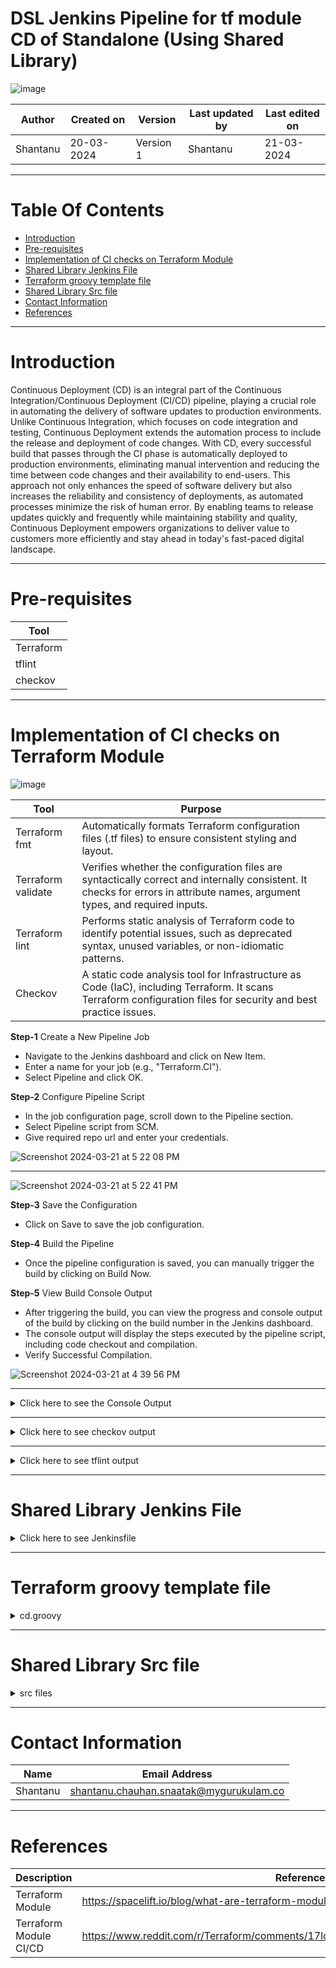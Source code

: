 # DSL Jenkins Pipeline for tf module CD of Standalone (Using Shared Library)

![image](https://github.com/avengers-p7/Documentation/assets/156056460/44f80ab7-909e-48c2-8b1e-ea004054137e)

|   Author        |  Created on   |  Version   | Last updated by  | Last edited on |
| --------------- | --------------| -----------|----------------- | -------------- |
| Shantanu |  20-03-2024  |  Version 1 | Shantanu | 21-03-2024   |
***

# Table Of Contents
- [Introduction](#introduction)
- [Pre-requisites](#pre-requisites)
- [Implementation of CI checks on Terraform Module](#implementation-of-ci-checks-on-terraform-module)
- [Shared Library Jenkins File](#shared-library-jenkins-file)
- [Terraform groovy template file](#terraform-groovy-template-file)
- [Shared Library Src file](#shared-library-src-file)
- [Contact Information](#contact-information)
- [References](#references)
***

# Introduction
Continuous Deployment (CD) is an integral part of the Continuous Integration/Continuous Deployment (CI/CD) pipeline, playing a crucial role in automating the delivery of software updates to production environments. Unlike Continuous Integration, which focuses on code integration and testing, Continuous Deployment extends the automation process to include the release and deployment of code changes. With CD, every successful build that passes through the CI phase is automatically deployed to production environments, eliminating manual intervention and reducing the time between code changes and their availability to end-users. This approach not only enhances the speed of software delivery but also increases the reliability and consistency of deployments, as automated processes minimize the risk of human error. By enabling teams to release updates quickly and frequently while maintaining stability and quality, Continuous Deployment empowers organizations to deliver value to customers more efficiently and stay ahead in today's fast-paced digital landscape.

***

# Pre-requisites

| Tool |
|------|
| Terraform |
| tflint |
| checkov |
***

# Implementation of CI checks on Terraform Module

![image](https://github.com/avengers-p7/Documentation/assets/156056460/923eea03-8c36-4c93-ae51-554ac3e05cc8)


| Tool             | Purpose                                                                                                                                                                  |
|------------------|--------------------------------------------------------------------------------------------------------------------------------------------------------------------------|
| Terraform fmt    | Automatically formats Terraform configuration files (.tf files) to ensure consistent styling and layout.                                                                   |
| Terraform validate | Verifies whether the configuration files are syntactically correct and internally consistent. It checks for errors in attribute names, argument types, and required inputs. |
| Terraform lint   | Performs static analysis of Terraform code to identify potential issues, such as deprecated syntax, unused variables, or non-idiomatic patterns.                           |
| Checkov          | A static code analysis tool for Infrastructure as Code (IaC), including Terraform. It scans Terraform configuration files for security and best practice issues.        |


**Step-1** Create a New Pipeline Job

- Navigate to the Jenkins dashboard and click on New Item.
- Enter a name for your job (e.g., "Terraform.CI").
- Select Pipeline and click OK.

**Step-2** Configure Pipeline Script

- In the job configuration page, scroll down to the Pipeline section.
- Select Pipeline script from SCM.
- Give required repo url and enter your credentials.

![Screenshot 2024-03-21 at 5 22 08 PM](https://github.com/CodeOps-Hub/Documentation/assets/156056364/f05cd205-0465-4f01-99a8-a5a763e25e01)
***
![Screenshot 2024-03-21 at 5 22 41 PM](https://github.com/CodeOps-Hub/Documentation/assets/156056364/25cf111b-4493-4e2c-81be-dc7f95c271a6)

**Step-3** Save the Configuration

- Click on Save to save the job configuration.

**Step-4** Build the Pipeline

- Once the pipeline configuration is saved, you can manually trigger the build by clicking on Build Now.

**Step-5** View Build Console Output

- After triggering the build, you can view the progress and console output of the build by clicking on the build number in the Jenkins dashboard.
- The console output will display the steps executed by the pipeline script, including code checkout and compilation.
- Verify Successful Compilation.

![Screenshot 2024-03-21 at 4 39 56 PM](https://github.com/CodeOps-Hub/Documentation/assets/156056364/3795481b-a7fd-42ee-b343-20efa2ecd241)


***


<details>
  <summary> Click here to see the Console Output</summary>
<br>

  ```shell
  
Started by user Shantanu
Obtained SharedLibrary/Module_CI_CD/Standalone/Jenkinsfile from git https://github.com/CodeOps-Hub/Jenkinsfile.git
Loading library my-shared-library@main
Attempting to resolve main from remote references...
 > git --version # timeout=10
 > git --version # 'git version 2.25.1'
using GIT_ASKPASS to set credentials shantanu-pat
 > git ls-remote -h -- https://github.com/CodeOps-Hub/SharedLibrary.git # timeout=10
Found match: refs/heads/main revision c1b12ac0eacd115b5c7842ee9dbda32cb871eaf9
The recommended git tool is: NONE
using credential shantanu-pat
 > git rev-parse --resolve-git-dir /var/lib/jenkins/workspace/DSL_CI-CD_Standalone_Module@libs/fa825161180b48026f3f72bd86b5280b41948ba0e7505a66c83f19dbed0a5928/.git # timeout=10
Fetching changes from the remote Git repository
 > git config remote.origin.url https://github.com/CodeOps-Hub/SharedLibrary.git # timeout=10
Fetching without tags
Fetching upstream changes from https://github.com/CodeOps-Hub/SharedLibrary.git
 > git --version # timeout=10
 > git --version # 'git version 2.25.1'
using GIT_ASKPASS to set credentials shantanu-pat
 > git fetch --no-tags --force --progress -- https://github.com/CodeOps-Hub/SharedLibrary.git +refs/heads/*:refs/remotes/origin/* # timeout=10
Checking out Revision c1b12ac0eacd115b5c7842ee9dbda32cb871eaf9 (main)
 > git config core.sparsecheckout # timeout=10
 > git checkout -f c1b12ac0eacd115b5c7842ee9dbda32cb871eaf9 # timeout=10
Commit message: "Update ci.groovy"
 > git rev-list --no-walk c1b12ac0eacd115b5c7842ee9dbda32cb871eaf9 # timeout=10
[Pipeline] Start of Pipeline
[Pipeline] node
Running on Jenkins in /var/lib/jenkins/workspace/DSL_CI-CD_Standalone_Module
[Pipeline] {
[Pipeline] stage
[Pipeline] { (Declarative: Checkout SCM)
[Pipeline] checkout
Selected Git installation does not exist. Using Default
The recommended git tool is: NONE
using credential shantanu-pat
 > git rev-parse --resolve-git-dir /var/lib/jenkins/workspace/DSL_CI-CD_Standalone_Module/.git # timeout=10
Fetching changes from the remote Git repository
 > git config remote.origin.url https://github.com/CodeOps-Hub/Jenkinsfile.git # timeout=10
Fetching upstream changes from https://github.com/CodeOps-Hub/Jenkinsfile.git
 > git --version # timeout=10
 > git --version # 'git version 2.25.1'
using GIT_ASKPASS to set credentials shantanu-pat
 > git fetch --tags --force --progress -- https://github.com/CodeOps-Hub/Jenkinsfile.git +refs/heads/*:refs/remotes/origin/* # timeout=10
 > git rev-parse refs/remotes/origin/Shantanu/DSL_Standalone^{commit} # timeout=10
Checking out Revision 5513e07b1cdbcd53934ec77c8f455f02ce1e63ec (refs/remotes/origin/Shantanu/DSL_Standalone)
 > git config core.sparsecheckout # timeout=10
 > git checkout -f 5513e07b1cdbcd53934ec77c8f455f02ce1e63ec # timeout=10
Commit message: "Update Jenkinsfile"
 > git rev-list --no-walk 5513e07b1cdbcd53934ec77c8f455f02ce1e63ec # timeout=10
[Pipeline] }
[Pipeline] // stage
[Pipeline] withEnv
[Pipeline] {
[Pipeline] withCredentials
Masking supported pattern matches of $AWS_ACCESS_KEY_ID or $AWS_SECRET_ACCESS_KEY
[Pipeline] {
[Pipeline] withEnv
[Pipeline] {
[Pipeline] stage
[Pipeline] { (Terraform)
[Pipeline] script
[Pipeline] {
[Pipeline] properties
[Pipeline] stage
[Pipeline] { (Clone)
[Pipeline] script
[Pipeline] {
[Pipeline] git
The recommended git tool is: NONE
using credential shantanu-pat
 > git rev-parse --resolve-git-dir /var/lib/jenkins/workspace/DSL_CI-CD_Standalone_Module/.git # timeout=10
Fetching changes from the remote Git repository
 > git config remote.origin.url https://github.com/CodeOps-Hub/Terraform-modules.git # timeout=10
Fetching upstream changes from https://github.com/CodeOps-Hub/Terraform-modules.git
 > git --version # timeout=10
 > git --version # 'git version 2.25.1'
using GIT_ASKPASS to set credentials shantanu-pat
 > git fetch --tags --force --progress -- https://github.com/CodeOps-Hub/Terraform-modules.git +refs/heads/*:refs/remotes/origin/* # timeout=10
 > git rev-parse refs/remotes/origin/main^{commit} # timeout=10
Checking out Revision 5c569e3c1f0485be68051ce76e16529800a1c290 (refs/remotes/origin/main)
 > git config core.sparsecheckout # timeout=10
 > git checkout -f 5c569e3c1f0485be68051ce76e16529800a1c290 # timeout=10
 > git branch -a -v --no-abbrev # timeout=10
 > git branch -D main # timeout=10
 > git checkout -b main 5c569e3c1f0485be68051ce76e16529800a1c290 # timeout=10
Commit message: "Merge pull request #17 from CodeOps-Hub/Shikha/Salary/Salary-app"
 > git rev-list --no-walk 5c569e3c1f0485be68051ce76e16529800a1c290 # timeout=10
[Pipeline] }
[Pipeline] // script
[Pipeline] }
[Pipeline] // stage
[Pipeline] stage
[Pipeline] { (Terraform action)
[Pipeline] script
[Pipeline] {
[Pipeline] sh
+ cd Modules/VM-Module
[Pipeline] }
[Pipeline] // script
[Pipeline] }
[Pipeline] // stage
[Pipeline] stage
[Pipeline] { (Terraform init)
[Pipeline] script
[Pipeline] {
[Pipeline] sh
+ cd Modules/VM-Module
+ terraform init

[0m[1mInitializing the backend...[0m

[0m[1mInitializing provider plugins...[0m
- Reusing previous version of hashicorp/tls from the dependency lock file
- Reusing previous version of hashicorp/aws from the dependency lock file
- Reusing previous version of hashicorp/local from the dependency lock file
- Using previously-installed hashicorp/tls v4.0.5
- Using previously-installed hashicorp/aws v5.41.0
- Using previously-installed hashicorp/local v2.5.1

[0m[1m[32mTerraform has been successfully initialized![0m[32m[0m
[0m[32m
You may now begin working with Terraform. Try running "terraform plan" to see
any changes that are required for your infrastructure. All Terraform commands
should now work.

If you ever set or change modules or backend configuration for Terraform,
rerun this command to reinitialize your working directory. If you forget, other
commands will detect it and remind you to do so if necessary.[0m
[Pipeline] }
[Pipeline] // script
[Pipeline] }
[Pipeline] // stage
[Pipeline] stage
[Pipeline] { (Terraform fmt)
[Pipeline] script
[Pipeline] {
[Pipeline] sh
+ cd Modules/VM-Module
+ sudo terraform fmt
main.tf
variables.tf
[Pipeline] }
[Pipeline] // script
[Pipeline] }
[Pipeline] // stage
[Pipeline] stage
[Pipeline] { (Terraform Validate)
[Pipeline] script
[Pipeline] {
[Pipeline] sh
+ cd Modules/VM-Module
+ sudo terraform validate
[32m[1mSuccess![0m The configuration is valid.
[0m
[Pipeline] }
[Pipeline] // script
[Pipeline] }
[Pipeline] // stage
[Pipeline] stage
[Pipeline] { (Static Code Analysis)
[Pipeline] script
[Pipeline] {
[Pipeline] sh
+ curl -s https://raw.githubusercontent.com/terraform-linters/tflint/master/install_linux.sh
+ sudo bash
arch=amd64
os=linux_amd64


====================================================
Looking up the latest version ...
Downloading TFLint v0.50.3
Downloaded successfully


====================================================
Unpacking /tmp/tflint.5jC9clYnMp/tflint.zip ...
Archive:  /tmp/tflint.5jC9clYnMp/tflint.zip
  inflating: /tmp/tflint.5jC9clYnMp/tflint  
Installing /tmp/tflint.5jC9clYnMp/tflint to /usr/local/bin/ ...
removed '/usr/local/bin/tflint'
'/tmp/tflint.5jC9clYnMp/tflint' -> '/usr/local/bin/tflint'
Cleaning temporary downloaded files directory /tmp/tflint.5jC9clYnMp ...


====================================================
Current tflint version
TFLint version 0.50.3
+ ruleset.terraform (0.5.0-bundled)
[Pipeline] sh
+ cd Modules/VM-Module
+ tflint --format default
+ tee tflint_report.json
4 issue(s) found:

Warning: terraform "required_version" attribute is required (terraform_required_version)

  on  line 0:
   (source code not available)

Reference: https://github.com/terraform-linters/tflint-ruleset-terraform/blob/v0.5.0/docs/rules/terraform_required_version.md

Warning: Missing version constraint for provider "tls" in `required_providers` (terraform_required_providers)

  on main.tf line 37:
  37: resource "tls_private_key" "rsa_4096" {

Reference: https://github.com/terraform-linters/tflint-ruleset-terraform/blob/v0.5.0/docs/rules/terraform_required_providers.md

Warning: Missing version constraint for provider "local" in `required_providers` (terraform_required_providers)

  on main.tf line 49:
  49: resource "local_file" "private_key" {

Reference: https://github.com/terraform-linters/tflint-ruleset-terraform/blob/v0.5.0/docs/rules/terraform_required_providers.md

Warning: Missing version constraint for provider "aws" in `required_providers` (terraform_required_providers)

  on main.tf line 56:
  56: resource "aws_instance" "standalone_server" {

Reference: https://github.com/terraform-linters/tflint-ruleset-terraform/blob/v0.5.0/docs/rules/terraform_required_providers.md

[Pipeline] }
[Pipeline] // script
[Pipeline] }
[Pipeline] // stage
[Pipeline] stage
[Pipeline] { (checkov)
[Pipeline] script
[Pipeline] {
[Pipeline] sh
+ test -x /var/lib/jenkins/.local/bin/checkov
+ echo Installed
Installed
[Pipeline] echo
Checkov is already installed.
[Pipeline] sh
+ cd Modules/VM-Module
+ /var/lib/jenkins/.local/bin/checkov -d . -s --output-file-path . --skip-path ./tflint_report.jsonֿ

       _               _              
   ___| |__   ___  ___| | _______   __
  / __| '_ \ / _ \/ __| |/ / _ \ \ / /
 | (__| | | |  __/ (__|   < (_) \ V / 
  \___|_| |_|\___|\___|_|\_\___/ \_/  
                                      
By Prisma Cloud | version: 3.2.43 

terraform scan results:

Passed checks: 7, Failed checks: 6, Skipped checks: 0

Check: CKV_AWS_260: "Ensure no security groups allow ingress from 0.0.0.0:0 to port 80"
	PASSED for resource: aws_security_group.sec_grp
	File: /main.tf:7-34
	Guide: https://docs.prismacloud.io/en/enterprise-edition/policy-reference/aws-policies/aws-networking-policies/ensure-aws-security-groups-do-not-allow-ingress-from-00000-to-port-80
Check: CKV_AWS_25: "Ensure no security groups allow ingress from 0.0.0.0:0 to port 3389"
	PASSED for resource: aws_security_group.sec_grp
	File: /main.tf:7-34
	Guide: https://docs.prismacloud.io/en/enterprise-edition/policy-reference/aws-policies/aws-networking-policies/networking-2
Check: CKV_AWS_277: "Ensure no security groups allow ingress from 0.0.0.0:0 to port -1"
	PASSED for resource: aws_security_group.sec_grp
	File: /main.tf:7-34
	Guide: https://docs.prismacloud.io/en/enterprise-edition/policy-reference/aws-policies/aws-networking-policies/ensure-aws-security-group-does-not-allow-all-traffic-on-all-ports
Check: CKV_AWS_24: "Ensure no security groups allow ingress from 0.0.0.0:0 to port 22"
	PASSED for resource: aws_security_group.sec_grp
	File: /main.tf:7-34
	Guide: https://docs.prismacloud.io/en/enterprise-edition/policy-reference/aws-policies/aws-networking-policies/networking-1-port-security
Check: CKV_AWS_46: "Ensure no hard-coded secrets exist in EC2 user data"
	PASSED for resource: aws_instance.standalone_server
	File: /main.tf:56-68
	Guide: https://docs.prismacloud.io/en/enterprise-edition/policy-reference/aws-policies/secrets-policies/bc-aws-secrets-1
Check: CKV_AWS_88: "EC2 instance should not have public IP."
	PASSED for resource: aws_instance.standalone_server
	File: /main.tf:56-68
	Guide: https://docs.prismacloud.io/en/enterprise-edition/policy-reference/aws-policies/public-policies/public-12
Check: CKV2_AWS_5: "Ensure that Security Groups are attached to another resource"
	PASSED for resource: aws_security_group.sec_grp
	File: /main.tf:7-34
	Guide: https://docs.prismacloud.io/en/enterprise-edition/policy-reference/aws-policies/aws-networking-policies/ensure-that-security-groups-are-attached-to-ec2-instances-or-elastic-network-interfaces-enis
Check: CKV_AWS_23: "Ensure every security groups rule has a description"
	FAILED for resource: aws_security_group.sec_grp
	File: /main.tf:7-34
	Guide: https://docs.prismacloud.io/en/enterprise-edition/policy-reference/aws-policies/aws-networking-policies/networking-31

		7  | resource "aws_security_group" "sec_grp" {
		8  |   name        = var.sec_grp_name
		9  |   description = var.Sec_grp_description
		10 |   vpc_id      = var.vpc_id
		11 | 
		12 |   dynamic "ingress" {
		13 |     for_each = local.inbound_ports
		14 |     content {
		15 |       from_port       = ingress.value.port
		16 |       to_port         = ingress.value.port
		17 |       protocol        = ingress.value.protocol
		18 |       cidr_blocks     = contains(keys(ingress.value), "cidr_blocks") ? [ingress.value.cidr_blocks] : null
		19 |       security_groups = contains(keys(ingress.value), "security_group_ids") ? [ingress.value.security_group_ids] : null
		20 |     }
		21 |   }
		22 | 
		23 |   dynamic "egress" {
		24 |     for_each = local.outbound_ports
		25 |     content {
		26 |       from_port   = egress.value.port
		27 |       to_port     = egress.value.port
		28 |       protocol    = egress.value.protocol
		29 |       cidr_blocks = [egress.value.cidr_blocks]
		30 |     }
		31 |   }
		32 | 
		33 |   tags = var.Sec_grp_tags
		34 | }

Check: CKV_AWS_126: "Ensure that detailed monitoring is enabled for EC2 instances"
	FAILED for resource: aws_instance.standalone_server
	File: /main.tf:56-68
	Guide: https://docs.prismacloud.io/en/enterprise-edition/policy-reference/aws-policies/aws-logging-policies/ensure-that-detailed-monitoring-is-enabled-for-ec2-instances

		56 | resource "aws_instance" "standalone_server" {
		57 |   ami                         = data.aws_ami.ubuntu.id
		58 |   instance_type               = var.server_type
		59 |   key_name                    = aws_key_pair.key_pair.key_name
		60 |   subnet_id                   = var.subnet_id
		61 |   associate_public_ip_address = false
		62 |   vpc_security_group_ids      = [aws_security_group.sec_grp.id]
		63 |   tags = {
		64 |     Name = var.server_name
		65 |     Type = "dev"
		66 |   }
		67 | 
		68 | }

Check: CKV_AWS_79: "Ensure Instance Metadata Service Version 1 is not enabled"
	FAILED for resource: aws_instance.standalone_server
	File: /main.tf:56-68
	Guide: https://docs.prismacloud.io/en/enterprise-edition/policy-reference/aws-policies/aws-general-policies/bc-aws-general-31

		56 | resource "aws_instance" "standalone_server" {
		57 |   ami                         = data.aws_ami.ubuntu.id
		58 |   instance_type               = var.server_type
		59 |   key_name                    = aws_key_pair.key_pair.key_name
		60 |   subnet_id                   = var.subnet_id
		61 |   associate_public_ip_address = false
		62 |   vpc_security_group_ids      = [aws_security_group.sec_grp.id]
		63 |   tags = {
		64 |     Name = var.server_name
		65 |     Type = "dev"
		66 |   }
		67 | 
		68 | }

Check: CKV_AWS_135: "Ensure that EC2 is EBS optimized"
	FAILED for resource: aws_instance.standalone_server
	File: /main.tf:56-68
	Guide: https://docs.prismacloud.io/en/enterprise-edition/policy-reference/aws-policies/aws-general-policies/ensure-that-ec2-is-ebs-optimized

		56 | resource "aws_instance" "standalone_server" {
		57 |   ami                         = data.aws_ami.ubuntu.id
		58 |   instance_type               = var.server_type
		59 |   key_name                    = aws_key_pair.key_pair.key_name
		60 |   subnet_id                   = var.subnet_id
		61 |   associate_public_ip_address = false
		62 |   vpc_security_group_ids      = [aws_security_group.sec_grp.id]
		63 |   tags = {
		64 |     Name = var.server_name
		65 |     Type = "dev"
		66 |   }
		67 | 
		68 | }

Check: CKV_AWS_8: "Ensure all data stored in the Launch configuration or instance Elastic Blocks Store is securely encrypted"
	FAILED for resource: aws_instance.standalone_server
	File: /main.tf:56-68
	Guide: https://docs.prismacloud.io/en/enterprise-edition/policy-reference/aws-policies/aws-general-policies/general-13

		56 | resource "aws_instance" "standalone_server" {
		57 |   ami                         = data.aws_ami.ubuntu.id
		58 |   instance_type               = var.server_type
		59 |   key_name                    = aws_key_pair.key_pair.key_name
		60 |   subnet_id                   = var.subnet_id
		61 |   associate_public_ip_address = false
		62 |   vpc_security_group_ids      = [aws_security_group.sec_grp.id]
		63 |   tags = {
		64 |     Name = var.server_name
		65 |     Type = "dev"
		66 |   }
		67 | 
		68 | }

Check: CKV2_AWS_41: "Ensure an IAM role is attached to EC2 instance"
	FAILED for resource: aws_instance.standalone_server
	File: /main.tf:56-68
	Guide: https://docs.prismacloud.io/en/enterprise-edition/policy-reference/aws-policies/aws-iam-policies/ensure-an-iam-role-is-attached-to-ec2-instance

		56 | resource "aws_instance" "standalone_server" {
		57 |   ami                         = data.aws_ami.ubuntu.id
		58 |   instance_type               = var.server_type
		59 |   key_name                    = aws_key_pair.key_pair.key_name
		60 |   subnet_id                   = var.subnet_id
		61 |   associate_public_ip_address = false
		62 |   vpc_security_group_ids      = [aws_security_group.sec_grp.id]
		63 |   tags = {
		64 |     Name = var.server_name
		65 |     Type = "dev"
		66 |   }
		67 | 
		68 | }

terraform_plan scan results:

Passed checks: 0, Failed checks: 0, Skipped checks: 0, Parsing errors: 1

Error parsing file ./tflint_report.jsonֿ

[Pipeline] }
[Pipeline] // script
[Pipeline] }
[Pipeline] // stage
[Pipeline] stage
[Pipeline] { (Git Tag Stage)
[Pipeline] script
[Pipeline] {
[Pipeline] sh
+ git tag -a v1.1 -m Version 1.1
[Pipeline] }
[Pipeline] // script
[Pipeline] }
[Pipeline] // stage
[Pipeline] stage
[Pipeline] { (Git Push Version Stage)
[Pipeline] script
[Pipeline] {
[Pipeline] withCredentials
Masking supported pattern matches of $PASSWORD
[Pipeline] {
[Pipeline] sh
Warning: A secret was passed to "sh" using Groovy String interpolation, which is insecure.
		 Affected argument(s) used the following variable(s): [PASSWORD]
		 See https://jenkins.io/redirect/groovy-string-interpolation for details.
+ git push https://username:****@github.com/CodeOps-Hub/Terraform-modules.git v1.1
To https://github.com/CodeOps-Hub/Terraform-modules.git
 * [new tag]         v1.1 -> v1.1
[Pipeline] }
[Pipeline] // withCredentials
[Pipeline] }
[Pipeline] // script
[Pipeline] }
[Pipeline] // stage
[Pipeline] }
[Pipeline] // script
[Pipeline] }
[Pipeline] // stage
[Pipeline] }
[Pipeline] // withEnv
[Pipeline] }
[Pipeline] // withCredentials
[Pipeline] }
[Pipeline] // withEnv
[Pipeline] }
[Pipeline] // node
[Pipeline] End of Pipeline
Finished: SUCCESS


```
</details>

***

<details>
	<summary> Click here to see checkov output</summary>
<br>
	
```shell
	
 terraform scan results:
terraform scan results:

Passed checks: 11, Failed checks: 2, Skipped checks: 0

Check: CKV_AWS_260: "Ensure no security groups allow ingress from 0.0.0.0:0 to port 80"
	PASSED for resource: aws_security_group.security_group
	File: /main.tf:7-33
	Guide: [1mhttps://docs.prismacloud.io/en/enterprise-edition/policy-reference/aws-policies/aws-networking-policies/ensure-aws-security-groups-do-not-allow-ingress-from-00000-to-port-80
Check: CKV_AWS_24: "Ensure no security groups allow ingress from 0.0.0.0:0 to port 22"
	PASSED for resource: aws_security_group.security_group
	File: /main.tf:7-33
	Guide: [1mhttps://docs.prismacloud.io/en/enterprise-edition/policy-reference/aws-policies/aws-networking-policies/networking-1-port-security
Check: CKV_AWS_25: "Ensure no security groups allow ingress from 0.0.0.0:0 to port 3389"
	PASSED for resource: aws_security_group.security_group
	File: /main.tf:7-33
	Guide: [1mhttps://docs.prismacloud.io/en/enterprise-edition/policy-reference/aws-policies/aws-networking-policies/networking-2
Check: CKV_AWS_277: "Ensure no security groups allow ingress from 0.0.0.0:0 to port -1"
	PASSED for resource: aws_security_group.security_group
	File: /main.tf:7-33
	Guide: [1mhttps://docs.prismacloud.io/en/enterprise-edition/policy-reference/aws-policies/aws-networking-policies/ensure-aws-security-group-does-not-allow-all-traffic-on-all-ports
Check: CKV_AWS_341: "Ensure Launch template should not have a metadata response hop limit greater than 1"
	PASSED for resource: aws_launch_template.Template
	File: /main.tf:55-70
	Guide: [1mhttps://docs.prismacloud.io/en/enterprise-edition/policy-reference/aws-policies/aws-general-policies/bc-aws-341
Check: CKV_AWS_46: "Ensure no hard-coded secrets exist in EC2 user data"
	PASSED for resource: aws_launch_template.Template
	File: /main.tf:55-70
	Guide: [1mhttps://docs.prismacloud.io/en/enterprise-edition/policy-reference/aws-policies/secrets-policies/bc-aws-secrets-1
Check: CKV_AWS_88: "EC2 instance should not have public IP."
	PASSED for resource: aws_launch_template.Template
	File: /main.tf:55-70
	Guide: [1mhttps://docs.prismacloud.io/en/enterprise-edition/policy-reference/aws-policies/public-policies/public-12
Check: CKV_AWS_261: "Ensure HTTP HTTPS Target group defines Healthcheck"
	PASSED for resource: aws_lb_target_group.Target_group
	File: /main.tf:75-94
	Guide: [1mhttps://docs.prismacloud.io/en/enterprise-edition/policy-reference/aws-policies/aws-general-policies/ensure-aws-kendra-index-server-side-encryption-uses-customer-managed-keys-cmks
Check: CKV_AWS_315: "Ensure EC2 Auto Scaling groups use EC2 launch templates"
	PASSED for resource: aws_autoscaling_group.ASG
	File: /main.tf:118-136
	Guide: [1mhttps://docs.prismacloud.io/en/enterprise-edition/policy-reference/aws-policies/aws-general-policies/bc-aws-315
Check: CKV_AWS_153: "Autoscaling groups should supply tags to launch configurations"
	PASSED for resource: aws_autoscaling_group.ASG
	File: /main.tf:118-136
	Guide: [1mhttps://docs.prismacloud.io/en/enterprise-edition/policy-reference/aws-policies/aws-general-policies/autoscaling-groups-should-supply-tags-to-launch-configurations
Check: CKV2_AWS_5: "Ensure that Security Groups are attached to another resource"
	PASSED for resource: aws_security_group.security_group
	File: /main.tf:7-33
	Guide: [1mhttps://docs.prismacloud.io/en/enterprise-edition/policy-reference/aws-policies/aws-networking-policies/ensure-that-security-groups-are-attached-to-ec2-instances-or-elastic-network-interfaces-enis
Check: CKV_AWS_23: "Ensure every security groups rule has a description"
	FAILED for resource: aws_security_group.security_group
	File: /main.tf:7-33
	Guide: [1mhttps://docs.prismacloud.io/en/enterprise-edition/policy-reference/aws-policies/aws-networking-policies/networking-31

		[37m7  | [33mresource "aws_security_group" "security_group" {
		[37m8  | [33m  name        = var.security_name
		[37m9  | [33m  description = var.Security_description
		[37m10 | [33m  vpc_id      = var.SG_vpc_id
		[37m11 | [33m
		[37m12 | [33m  dynamic "ingress" {
		[37m13 | [33m    for_each = local.inbound_ports
		[37m14 | [33m    content {
		[37m15 | [33m      from_port = ingress.value.port
		[37m16 | [33m      to_port   = ingress.value.port
		[37m17 | [33m      protocol  = ingress.value.protocol
		[37m18 |       # Conditionally apply CIDR block or security group rule based on type
		[37m19 | [33m      cidr_blocks     = contains(keys(ingress.value), "cidr_blocks") ? [ingress.value.cidr_blocks] : null
		[37m20 | [33m      security_groups = contains(keys(ingress.value), "security_group_ids") ? [ingress.value.security_group_ids] : null
		[37m21 | [33m    }
		[37m22 | [33m  }
		[37m23 | [33m  dynamic "egress" {
		[37m24 | [33m    for_each = local.outbound_ports
		[37m25 | [33m    content {
		[37m26 | [33m      from_port   = egress.value.port
		[37m27 | [33m      to_port     = egress.value.port
		[37m28 | [33m      protocol    = egress.value.protocol
		[37m29 | [33m      cidr_blocks = [egress.value.cidr_blocks]
		[37m30 | [33m    }
		[37m31 | [33m  }
		[37m32 | [33m  tags = var.Sg_tags
		[37m33 | [33m}

Check: CKV_AWS_79: "Ensure Instance Metadata Service Version 1 is not enabled"
	FAILED for resource: aws_launch_template.Template
	File: /main.tf:55-70
	Guide: [1mhttps://docs.prismacloud.io/en/enterprise-edition/policy-reference/aws-policies/aws-general-policies/bc-aws-general-31

		[37m55 | [33mresource "aws_launch_template" "Template" {
		[37m56 | [33m  name          = var.template_name
		[37m57 | [33m  description   = var.template_description
		[37m58 | [33m  image_id      = var.AMI_ID
		[37m59 | [33m  instance_type = var.instance_type
		[37m60 | [33m  key_name      = aws_key_pair.key_pair.key_name
		[37m61 | [33m  network_interfaces {
		[37m62 | [33m    security_groups = [aws_security_group.security_group.id]
		[37m63 | [33m    subnet_id       = var.subnet_ID
		[37m64 | [33m  }
		[37m65 |   # user_data = base64encode(templatefile(var.user_data_script_path, { varibale_name = Value (Fatch in Resources) })) if you need any variable pass in User data
		[37m66 | [33m  user_data = filebase64(var.user_data_script_path)
		[37m67 | [33m  tags = {
		[37m68 | [33m    Name = var.template_name
		[37m69 | [33m  }
		[37m70 | [33m}

terraform_plan scan results:

Passed checks: 0, Failed checks: 0, Skipped checks: 0, Parsing errors: 1

Error parsing file ./tflint_report.jsonÖ¿

```

</details>

***

<details>
	<summary> Click here to see tflint output </summary>
	<br>

 ```shell
4 issue(s) found:

Warning: terraform "required_version" attribute is required (terraform_required_version)

  on  line 0:
   (source code not available)

Reference: https://github.com/terraform-linters/tflint-ruleset-terraform/blob/v0.5.0/docs/rules/terraform_required_version.md

Warning: Missing version constraint for provider "tls" in `required_providers` (terraform_required_providers)

  on main.tf line 38:
  38: resource "tls_private_key" "private_key" {

Reference: https://github.com/terraform-linters/tflint-ruleset-terraform/blob/v0.5.0/docs/rules/terraform_required_providers.md

Warning: Missing version constraint for provider "local" in `required_providers` (terraform_required_providers)

  on main.tf line 50:
  50: resource "local_file" "private_key" {

Reference: https://github.com/terraform-linters/tflint-ruleset-terraform/blob/v0.5.0/docs/rules/terraform_required_providers.md

Warning: Missing version constraint for provider "aws" in `required_providers` (terraform_required_providers)

  on main.tf line 141:
 141: resource "aws_autoscaling_policy" "ASG_Policy" {

Reference: https://github.com/terraform-linters/tflint-ruleset-terraform/blob/v0.5.0/docs/rules/terraform_required_providers.md

```
</details>

***

# Shared Library Jenkins File

<details>
	<summary> Click here to see Jenkinsfile </summary>
	<br>
	
```shell

@Library('my-shared-library') _

def standalone = new org.avengers.template.Module_CI_CD.cicd()

pipeline {
    agent any
    
    environment {
        AWS_ACCESS_KEY_ID = credentials('aws-access-key	')
        AWS_SECRET_ACCESS_KEY = credentials('aws-secret-key	')
        TF_CLI_ARGS = '-input=false'
    }
    
    stages {
        stage('Terraform') {
            steps {
                script {
                    properties([
                        parameters([
                            
                            string(name: 'branch', defaultValue: 'main', description: 'Enter the branch name'),
                            string(name: 'rootPath', defaultValue: 'Modules', description: 'Enter the root directory path'),
                            string(name: 'childPath', defaultValue: 'VM-Module', description: 'Enter the child directory path'),
                            string(name: 'tagVersion', defaultValue: 'null', description: 'Enter the correct version'),
                            string(name: 'gitpath', defaultValue: 'CodeOps-Hub/Terraform-modules.git', description: 'Enter the correct GitHub repository path')
                              
                           
                        ])
                    ])

                    def url = 'https://github.com/CodeOps-Hub/Terraform-modules.git'
                    def creds = 'shantanu-pat'
                    
                    
                    standalone.call(url, creds, params.branch, params.rootPath, params.childPath, params.tagVersion, params.gitpath)
                }
            }
        }
    }
}

```

</details>

***

# **Terraform groovy template file**

<details>
<summary> cd.groovy </summary>
<br>

```shell
package org.avengers.Module_CI_CD

def call(String gitpath, String creds, String tagVersion) {
  stage('Git Push Version Stage') {
            script {
                // Push the tagged version to the remote repository
                withCredentials([usernamePassword(credentialsId: "${creds}", usernameVariable: 'USERNAME', passwordVariable: 'PASSWORD')]) {
                    sh "git push https://username:${PASSWORD}@github.com/${gitpath} v${tagVersion}"
                }
            }
        }
}
```
</details>

***

# Shared Library Src file

<details>
<summary>src files</summary>
<br>
	
cd.grovvy

```shell
package org.avengers.Module_CI_CD

def call(String gitpath, String creds, String tagVersion) {
  stage('Git Push Version Stage') {
            script {
                // Push the tagged version to the remote repository
                withCredentials([usernamePassword(credentialsId: "${creds}", usernameVariable: 'USERNAME', passwordVariable: 'PASSWORD')]) {
                    sh "git push https://username:${PASSWORD}@github.com/${gitpath} v${tagVersion}"
                }
            }
        }
}
```

</details>

***

# Contact Information
| Name            | Email Address                        |
|-----------------|--------------------------------------|
| Shantanu | shantanu.chauhan.snaatak@mygurukulam.co |

***

# References

| Description                                   | References  
| --------------------------------------------  | -------------------------------------------------|
| Terraform Module | https://spacelift.io/blog/what-are-terraform-modules-and-how-do-they-work |
| Terraform Module CI/CD | https://www.reddit.com/r/Terraform/comments/17ldr9i/cicd_for_creating_terraform_modules/ |


